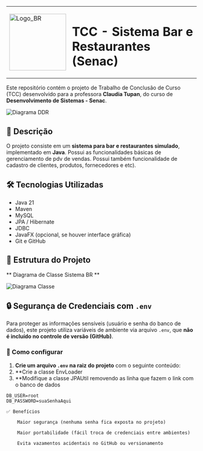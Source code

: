 <table>
  <tr>
    <td>
      <img src="https://github.com/dmm76/tcc_senac/blob/main/src/main/java/util/images/BR_Sistema_LOGO2.png?raw=true" alt="Logo_BR" width="150">
    </td>
    <td>
      <h1>TCC - Sistema Bar e Restaurantes (Senac)</h1>
    </td>
  </tr>
</table>

Este repositório contém o projeto de Trabalho de Conclusão de Curso (TCC) desenvolvido para a professora **Claudia Tupan**, do curso de **Desenvolvimento de Sistemas - Senac**.

![Diagrama DDR](https://github.com/dmm76/tcc_senac/blob/main/src/main/java/util/images/ddr-banco.png?raw=true)


## 📌 Descrição

O projeto consiste em um **sistema para bar e restaurantes simulado**, implementado em **Java**.
Possui as funcionalidades básicas de gerenciamento de pdv de vendas.
Possui também funcionalidade de cadastro de clientes, produtos, fornecedores e etc).

## 🛠️ Tecnologias Utilizadas

- Java 21
- Maven
- MySQL
- JPA / Hibernate
- JDBC
- JavaFX (opcional, se houver interface gráfica)
- Git e GitHub

## 📁 Estrutura do Projeto

** Diagrama de Classe Sistema BR **

![Diagrama Classe](https://github.com/dmm76/tcc_senac/blob/main/src/main/java/util/images/diagrama_de_classe_sistema_br.png?raw=true)

## 🔒 Segurança de Credenciais com `.env`

Para proteger as informações sensíveis (usuário e senha do banco de dados), este projeto utiliza variáveis de ambiente via arquivo `.env`, que **não é incluído no controle de versão (GitHub)**.

### 📌 Como configurar

1. **Crie um arquivo `.env` na raiz do projeto** com o seguinte conteúdo:
2. **Crie a classe EnvLoader
3. **Modifique a classe JPAUtil removendo as linha que fazem o link com o banco de dados
```env
DB_USER=root
DB_PASSWORD=suaSenhaAqui

✅ Benefícios

    Maior segurança (nenhuma senha fica exposta no projeto)

    Maior portabilidade (fácil troca de credenciais entre ambientes)

    Evita vazamentos acidentais no GitHub ou versionamento